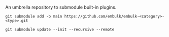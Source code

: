 An umbrella repository to submodule built-in plugins.

```
git submodule add -b main https://github.com/embulk/embulk-<category>-<type>.git
```

```
git submodule update --init --recursive --remote
```
